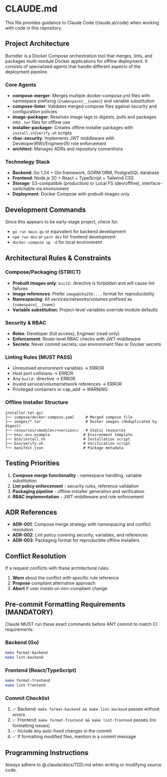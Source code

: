 # CLAUDE.md

This file provides guidance to Claude Code (claude.ai/code) when working with code in this repository.

## Project Architecture

Burndler is a Docker Compose orchestration tool that merges, lints, and packages multi-module Docker applications for offline deployment. It consists of specialized agents that handle different aspects of the deployment pipeline.

### Core Agents
- **compose-merger**: Merges multiple docker-compose.yml files with namespace prefixing (`{namespace}__{name}`) and variable substitution
- **compose-linter**: Validates merged compose files against security and configuration policies
- **image-packager**: Resolves image tags to digests, pulls and packages into `.tar` files for offline use
- **installer-packager**: Creates offline installer packages with `install.sh`/`verify.sh` scripts
- **rbac-security**: Implements JWT middleware with Developer(RW)/Engineer(R) role enforcement
- **architect**: Manages ADRs and repository conventions

### Technology Stack
- **Backend**: Go 1.24 + Gin framework, GORM ORM, PostgreSQL database
- **Frontend**: Node.js 20 + React + TypeScript + Tailwind CSS
- **Storage**: S3-compatible (production) or Local FS (dev/offline), interface-switchable via environment
- **Deployment**: Docker Compose with prebuilt images only

## Development Commands

Since this appears to be early-stage project, check for:
- `go run main.go` or equivalent for backend development
- `npm run dev` or `yarn dev` for frontend development
- `docker-compose up -d` for local environment

## Architectural Rules & Constraints

### Compose/Packaging (STRICT)
- **Prebuilt images only**: `build:` directive is forbidden and will cause lint failures
- **Image references**: Prefer `image@sha256:...` format for reproducibility
- **Namespacing**: All services/networks/volumes prefixed as `{namespace}__{name}`
- **Variable substitution**: Project-level variables override module defaults

### Security & RBAC
- **Roles**: Developer (full access), Engineer (read-only)
- **Enforcement**: Route-level RBAC checks with JWT middleware
- **Secrets**: Never commit secrets; use environment files or Docker secrets

### Linting Rules (MUST PASS)
- Unresolved environment variables → ERROR
- Host port collisions → ERROR
- Any `build:` directive → ERROR
- Invalid service/volume/network references → ERROR
- Privileged containers or cap_add → WARNING

### Offline Installer Structure
```
installer.tar.gz/
├── compose/docker-compose.yaml     # Merged compose file
├── images/*.tar                    # Docker images (deduplicated by digest)
├── resources/<module>/<version>/   # Static resources
├── env/.env.example               # Environment template
├── bin/install.sh                 # Installation script
├── bin/verify.sh                  # Verification script
└── manifest.json                  # Package metadata
```

## Testing Priorities
1. **Compose merge functionality** - namespace handling, variable substitution
2. **Lint policy enforcement** - security rules, reference validation
3. **Packaging pipeline** - offline installer generation and verification
4. **RBAC implementation** - JWT middleware and role enforcement

## ADR References
- **ADR-001**: Compose merge strategy with namespacing and conflict resolution
- **ADR-002**: Lint policy covering security, variables, and references
- **ADR-003**: Packaging format for reproducible offline installers

## Conflict Resolution
If a request conflicts with these architectural rules:
1. **Warn** about the conflict with specific rule reference
2. **Propose** compliant alternative approach
3. **Abort** if user insists on non-compliant change

## Pre-commit Formatting Requirements (MANDATORY)

Claude MUST run these exact commands before ANY commit to match CI requirements:

### Backend (Go)
```bash
make format-backend
make lint-backend
```

### Frontend (React/TypeScript)
```bash
make format-frontend
make lint-frontend
```

### Commit Checklist
1. ✅ Backend: `make format-backend && make lint-backend` passes without errors
2. ✅ Frontend: `make format-frontend && make lint-frontend` passes (no formatting issues)
3. ✅ Include any auto-fixed changes in the commit
4. ✅ If formatting modified files, mention in a commit message

## Programming Instructions
Always adhere to @.claude/docs/TDD.md when writing or modifying source code.
